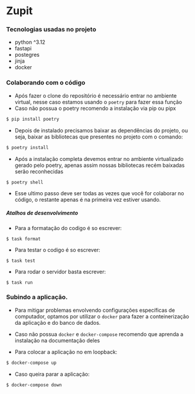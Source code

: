 # Zupit

### Tecnologias usadas no projeto
- python ^3.12
- fastapi
- postegres
- jinja
- docker

### Colaborando com o código
- Após fazer o clone do repositório é necessário entrar no ambiente virtual,
nesse caso estamos usando o `poetry` para fazer essa função
- Caso não possua o poetry recomendo a instalação via pip ou pipx
```bash
$ pip install poetry
```
- Depois de instalado precisamos baixar as dependências do projeto, ou seja,
baixar as bibliotecas que presentes no projeto com o comando:
```bash
$ poetry install
```
- Após a instalação completa devemos entrar no ambiente virtualizado gerado pelo
poetry, apenas assim nossas bibliotecas recém baixadas serão reconhecidas
```
$ poetry shell
```
- Esse ultimo passo deve ser todas as vezes que você for colaborar no código, o
restante apenas é na primeira vez estiver usando.

##### Atalhos de desenvolvimento
- Para a formatação do codigo é so escrever:
```
$ task format
```
- Para testar o codigo é so escrever:
```
$ task test
```
- Para rodar o servidor basta escrever:
```
$ task run
```

### Subindo a aplicação.
- Para mitigar problemas envolvendo configurações específicas de computador,
optamos por utilizar o `docker` para fazer a conteinerização da aplicação e do
banco de dados.

- Caso não possua `docker` e `docker-compose` recomendo que aprenda a instalação
na documentação deles

- Para colocar a aplicação no em loopback:
```bash
$ docker-compose up
```

- Caso queira parar a aplicação:
```
$ docker-compose down
```

